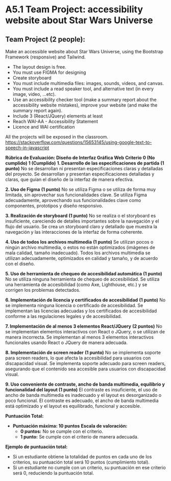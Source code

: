 ﻿# A5.1 Team Project: accessibility website about Star Wars Universe
## Team Project (2 people):
Make an accessible website about Star Wars Universe, using the Bootstrap Framework (responsive) and Tailwind.

* The layout design is free.
* You must use FIGMA for designing
* Create storyboard
* You must include multimedia files: images, sounds, videos, and canvas.
* You must include a read speaker tool, and alternative text (in every image, video, …etc).
* Use an accessibility checker tool (make a summary report about the accessibility website mistakes), improve your website (and make the summary report again). 
* Include 3 (React/JQuery) elements at least
* Reach WAI-AA - Accessibility Statement 
* Licence and WAI certification

All the projects will be exposed in the classroom.
https://stackoverflow.com/questions/15653145/using-google-text-to-speech-in-javascript

**Rúbrica de Evaluación: Diseño de Interfaz Gráfica Web**
**Criterio**
**0 (No cumplido)**
**1 (Cumplido)**
**1. Desarrollo de las especificaciones de partida**
**(1 punto)**
No se desarrollan ni presentan especificaciones claras y detalladas del proyecto.
Se desarrollan y presentan especificaciones detalladas y claras, que guían el diseño de la interfaz de manera efectiva.

**2. Uso de Figma**
**(1 punto)**
No se utiliza Figma o se utiliza de forma muy limitada, sin aprovechar sus funcionalidades clave.
Se utiliza Figma adecuadamente, aprovechando sus funcionalidades clave como componentes, prototipos y diseño responsivo.

**3. Realización de storyboard**
**(1 punto)**
No se realiza o el storyboard es insuficiente, careciendo de detalles importantes sobre la navegación y el flujo del usuario.
Se crea un storyboard claro y detallado que muestra la navegación y las interacciones de la interfaz de forma coherente.

**4. Uso de todos los archivos multimedia**
**(1 punto)**
Se utilizan pocos o ningún archivo multimedia, o estos no están optimizados (imágenes de mala calidad, tamaño inadecuado).
Todos los archivos multimedia se utilizan adecuadamente, optimizados en calidad y tamaño, y de acuerdo con el diseño.

**5. Uso de herramienta de chequeo de accesibilidad automática**
**(1 punto)**
No se utiliza ninguna herramienta de chequeo de accesibilidad.
Se utiliza una herramienta de accesibilidad (como Axe, Lighthouse, etc.) y se corrigen los problemas detectados.

**6. Implementación de licencia y certificados de accesibilidad**
**(1 punto)**
No se implementa ninguna licencia o certificado de accesibilidad.
Se implementan las licencias adecuadas y los certificados de accesibilidad conforme a las regulaciones legales y de accesibilidad.

**7. Implementación de al menos 3 elementos React/JQuery**
**(2 puntos)**
No se implementan elementos interactivos con React o JQuery, o se utilizan de manera incorrecta.
Se implementan al menos 3 elementos interactivos funcionales usando React o JQuery de manera adecuada.

**8. Implementación de screen reader**
**(1 punto)**
No se implementa soporte para screen readers, lo que afecta la accesibilidad para usuarios con discapacidad visual.
Se implementa soporte adecuado para screen readers, asegurando que el contenido sea accesible para usuarios con discapacidad visual.

**9. Uso conveniente de contraste, ancho de banda multimedia, equilibrio y funcionalidad del layout (1 punto)**
El contraste es insuficiente, el uso de ancho de banda multimedia es inadecuado y el layout es desorganizado o poco funcional.
El contraste es adecuado, el ancho de banda multimedia está optimizado y el layout es equilibrado, funcional y accesible.

**Puntuación Total:**
* **Puntuación máxima: 10 puntos** 
**Escala de valoración:**
   * **0 puntos:** No se cumple con el criterio.
   * **1 punto:** Se cumple con el criterio de manera adecuada.

**Ejemplo de puntuación total:**
* Si un estudiante obtiene la totalidad de puntos en cada uno de los criterios, su puntuación total será 10 puntos (cumplimiento total).
* Si un estudiante no cumple con un criterio, su puntuación en ese criterio será 0, reduciendo la puntuación total.
